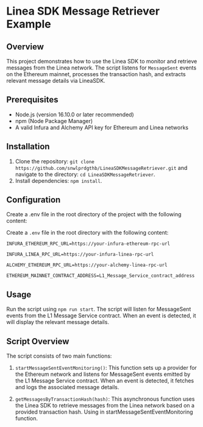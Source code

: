 # Linea SDK Message Retriever Example

## Overview

This project demonstrates how to use the Linea SDK to monitor and retrieve messages from the Linea network. The script listens for `MessageSent` events on the Ethereum mainnet, processes the transaction hash, and extracts relevant message details via LineaSDK.

## Prerequisites

- Node.js (version 16.10.0 or later recommended)
- npm (Node Package Manager)
- A valid Infura and Alchemy API key for Ethereum and Linea networks
  
## Installation

1. Clone the repository: `git clone https://github.com/snwlprdgthb/LineaSDKMessageRetriever.git` and navigate to the directory: `cd LineaSDKMessageRetriever`.
2. Install dependencies: `npm install`.

## Configuration

Create a .env file in the root directory of the project with the following content:

Create a `.env` file in the root directory with the following content:

  `INFURA_ETHEREUM_RPC_URL=https://your-infura-ethereum-rpc-url`
  
  `INFURA_LINEA_RPC_URL=https://your-infura-linea-rpc-url`
  
  `ALCHEMY_ETHEREUM_RPC_URL=https://your-alchemy-linea-rpc-url`
  
  `ETHEREUM_MAINNET_CONTRACT_ADDRESS=L1_Message_Service_contract_address`

## Usage

Run the script using `npm run start`. The script will listen for MessageSent events from the L1 Message Service contract. When an event is detected, it will display the relevant message details.

## Script Overview

The script consists of two main functions:

1. `startMessageSentEventMonitoring()`: This function sets up a provider for the Ethereum network and listens for MessageSent events emitted by the L1 Message Service contract. When an event is detected, it fetches and logs the associated message details.

2. `getMessagesByTransactionHash(hash)`: This asynchronous function uses the Linea SDK to retrieve messages from the Linea network based on a provided transaction hash. Using in startMessageSentEventMonitoring function.

